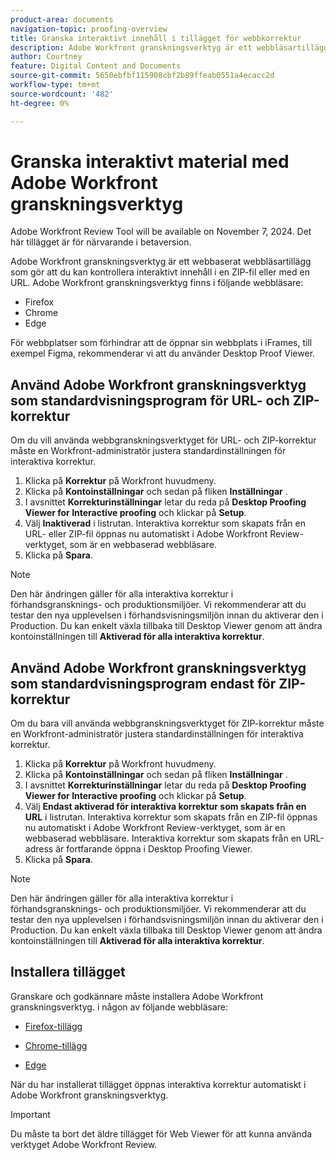 ```yaml
---
product-area: documents
navigation-topic: proofing-overview
title: Granska interaktivt innehåll i tillägget för webbkorrektur
description: Adobe Workfront granskningsverktyg är ett webbläsartillägg som gör att du kan kontrollera interaktivt innehåll i en ZIP-fil eller med en URL.
author: Courtney
feature: Digital Content and Documents
source-git-commit: 5650ebfbf115908cbf2b89ffeab0551a4ecacc2d
workflow-type: tm+mt
source-wordcount: '482'
ht-degree: 0%

---
```



# Granska interaktivt material med Adobe Workfront granskningsverktyg

<span class="preview">Adobe Workfront Review Tool will be available on November 7, 2024. Det här tillägget är för närvarande i betaversion.</span>

Adobe Workfront granskningsverktyg är ett webbaserat webbläsartillägg som gör att du kan kontrollera interaktivt innehåll i en ZIP-fil eller med en URL. Adobe Workfront granskningsverktyg finns i följande webbläsare:

* Firefox
* Chrome
* Edge

För webbplatser som förhindrar att de öppnar sin webbplats i iFrames, till exempel Figma, rekommenderar vi att du använder Desktop Proof Viewer.


## Använd Adobe Workfront granskningsverktyg som standardvisningsprogram för URL- och ZIP-korrektur

Om du vill använda webbgranskningsverktyget för URL- och ZIP-korrektur måste en Workfront-administratör justera standardinställningen för interaktiva korrektur.

1. Klicka på **Korrektur** på Workfront huvudmeny.
1. Klicka på **Kontoinställningar** och sedan på fliken **Inställningar** .
1. I avsnittet **Korrekturinställningar** letar du reda på **Desktop Proofing Viewer for Interactive proofing** och klickar på **Setup**.
1. Välj **Inaktiverad** i listrutan. Interaktiva korrektur som skapats från en URL- eller ZIP-fil öppnas nu automatiskt i Adobe Workfront Review-verktyget, som är en webbaserad webbläsare.
1. Klicka på **Spara**.

>[!NOTE]
>
>Den här ändringen gäller för alla interaktiva korrektur i förhandsgransknings- och produktionsmiljöer. Vi rekommenderar att du testar den nya upplevelsen i förhandsvisningsmiljön innan du aktiverar den i Production. Du kan enkelt växla tillbaka till Desktop Viewer genom att ändra kontoinställningen till **Aktiverad för alla interaktiva korrektur**.

## Använd Adobe Workfront granskningsverktyg som standardvisningsprogram endast för ZIP-korrektur

Om du bara vill använda webbgranskningsverktyget för ZIP-korrektur måste en Workfront-administratör justera standardinställningen för interaktiva korrektur.

1. Klicka på **Korrektur** på Workfront huvudmeny.
1. Klicka på **Kontoinställningar** och sedan på fliken **Inställningar** .
1. I avsnittet **Korrekturinställningar** letar du reda på **Desktop Proofing Viewer for Interactive proofing** och klickar på **Setup**.
1. Välj **Endast aktiverad för interaktiva korrektur som skapats från en URL** i listrutan. Interaktiva korrektur som skapats från en ZIP-fil öppnas nu automatiskt i Adobe Workfront Review-verktyget, som är en webbaserad webbläsare. Interaktiva korrektur som skapats från en URL-adress är fortfarande öppna i Desktop Proofing Viewer.
1. Klicka på **Spara**.

>[!NOTE]
>
>Den här ändringen gäller för alla interaktiva korrektur i förhandsgransknings- och produktionsmiljöer. Vi rekommenderar att du testar den nya upplevelsen i förhandsvisningsmiljön innan du aktiverar den i Production. Du kan enkelt växla tillbaka till Desktop Viewer genom att ändra kontoinställningen till **Aktiverad för alla interaktiva korrektur**.

## Installera tillägget

Granskare och godkännare måste installera Adobe Workfront granskningsverktyg. i någon av följande webbläsare:

* [Firefox-tillägg](https://addons.mozilla.org/en-US/firefox/addon/adobe-workfront-review-tool/)

* [Chrome-tillägg](https://chromewebstore.google.com/detail/adobe-workfront-review-to/lhdepbgeilldghlfnankdnponhljpgml)

* [Edge](https://microsoftedge.microsoft.com/addons/detail/adobe-workfront-review-to/llhapmaiiddmcamgeapaipjpagnoijen)

När du har installerat tillägget öppnas interaktiva korrektur automatiskt i Adobe Workfront granskningsverktyg.

>[!IMPORTANT]
>
>Du måste ta bort det äldre tillägget för Web Viewer för att kunna använda verktyget Adobe Workfront Review.




